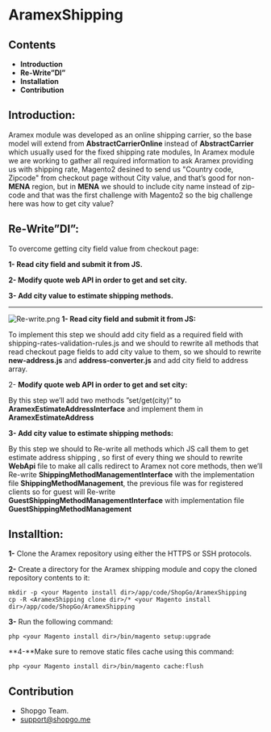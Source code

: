 # AramexShipping #


## Contents ##

* **Introduction**
* **Re-Write”DI”**
* **Installation**
* **Contribution**

## Introduction: ##

Aramex module was developed as an online shipping carrier, so the base model will extend from **AbstractCarrierOnline** instead of **AbstractCarrier** which usually used for the fixed shipping rate modules,
In Aramex module we are working to gather all required information to ask Aramex providing us with shipping rate,
Magento2 desined to send us "Country code, Zipcode" from checkout page without City value, and that’s good for non- **MENA** region, but in **MENA** we should to include city name instead of zip-code and that was the first challenge with Magento2
so the big challenge here was how to get city value?

## Re-Write”DI”: ##
To overcome getting city field value from checkout page:

**1- Read city field and submit it from JS.**

**2- Modify quote web API in order to get and set city.**

**3- Add city value to estimate shipping methods.** 
************************************
![Re-write.png](https://bitbucket.org/repo/xzy8nb/images/1956314207-Re-write.png)
**1- Read city field and submit it from JS:**

To implement this step we should add city field as a required field with   shipping-rates-validation-rules.js and we should to rewrite all methods that read checkout page fields to add city value to them, so we should to rewrite **new-address.js** and **address-converter.js** and add city field to address array.


2- **Modify quote web API in order to get and set city:**

By this step we’ll add two methods ”set/get(city)” to **AramexEstimateAddressInterface** and implement them in **AramexEstimateAddress**

 
**3- Add city value to estimate shipping methods:**

By this step we should to Re-write all methods which JS call them to get estimate address shipping , so first of every thing we should to rewrite **WebApi** file to make all calls redirect to Aramex not core methods, then we’ll Re-write **ShippingMethodManagementInterface** with the  implementation file **ShippingMethodManagement**, 
the previous file was for registered clients so for guest will Re-write **GuestShippingMethodManagementInterface** with implementation file **GuestShippingMethodManagement**



## Installtion: ##
**1-** Clone the Aramex repository using either the HTTPS or SSH protocols.

**2-** Create a directory for the Aramex  shipping module and copy the cloned repository contents to it:
```
mkdir -p <your Magento install dir>/app/code/ShopGo/AramexShipping
cp -R <AramexShipping clone dir>/* <your Magento install dir>/app/code/ShopGo/AramexShipping
```

**3-** Run the following command:
```
php <your Magento install dir>/bin/magento setup:upgrade
```

**4-**Make sure to remove static files cache using this command:
```
php <your Magento install dir>/bin/magento cache:flush
```

## Contribution ##
* Shopgo Team.
* support@shopgo.me